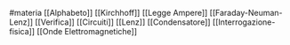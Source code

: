 #materia
[[Alphabeto]]
[[Kirchhoff]]
[[Legge Ampere]]
[[Faraday-Neuman-Lenz]]
[[Verifica]]
[[Circuiti]]
[[Lenz]]
[[Condensatore]]
[[Interrogazione-fisica]]
[[Onde Elettromagnetiche]]
